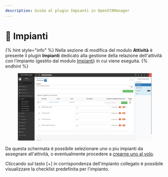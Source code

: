 ```yaml
---
description: Guida al plugin Impianti in OpenSTAManager
---
```


# 📡 Impianti

{% hint style="info" %}
Nella sezione di modifica del modulo **Attività** è presente il plugin **Impianti** dedicato alla gestione della relazione dell'attività con l’impianto (gestito dal modulo [Impianti](../../impianti/)) in cui viene eseguita.
{% endhint %}

<figure><img src="../../../../.gitbook/assets/immagine (685).png" alt=""><figcaption></figcaption></figure>

Da questa schermata è possibile selezionare uno o piu impianti da assegnare all'attività, o eventualmente procedere a [crearne uno al volo](https://docs.openstamanager.com/modules/attivita/creazione#impianto).

Cliccando sul tasto \[+] in corrispondenza dell'impianto collegato è possibile visualizzare la checklist predefinita per l'impianto.

